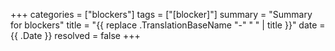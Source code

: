 +++ 
categories = ["blockers"]
tags = ["[blocker]"]
summary = "Summary for blockers"
title = "{{ replace .TranslationBaseName "-" " " | title }}"
date = {{ .Date }}
resolved = false
+++